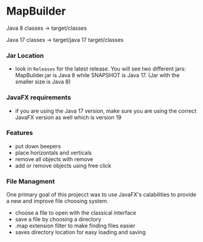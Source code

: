 # MapBuilder
Java 8 classes -> target/classes

Java 17 classes -> target/java 17 target/classes

### Jar Location
- look in `Releases` for the latest release. You will see two different jars: MapBuilder.jar is Java 8 while SNAPSHOT is Java 17. (Jar with the smaller size is Java 8)

### JavaFX requirements
- if you are using the Java 17 version, make sure you are using the correct JavaFX version as well which is version 19

### Features
- put down beepers
- place horizontals and verticals
- remove all objects with remove
- add or remove objects using free click
### File Managment
One primary goal of this projecct was to use JavaFX's calabilities to provide a new and improve file choosing system.

- choose a file to open with the classical interface
- save a file by choosing a directory
- .map extension filter to make finding files easier
- saves directory location for easy loading and saving
